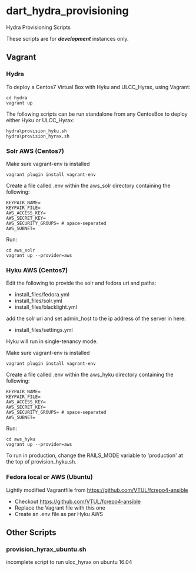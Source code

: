 # dart_hydra_provisioning
Hydra Provisioning Scripts

These scripts are for **_development_** instances only.

## Vagrant

### Hydra

To deploy a Centos7 Virtual Box with Hyku and ULCC_Hyrax, using Vagrant:

```
cd hydra
vagrant up
```

The following scripts can be run standalone from any CentosBox to deploy either Hyku or ULCC_Hyrax:

```
hydra\provision_hyku.sh
hydra\provision_hyrax.sh
```

### Solr AWS (Centos7)

Make sure vagrant-env is installed

```
vagrant plugin install vagrant-env
```

Create a file called .env within the aws_solr directory containing the following:

```
KEYPAIR_NAME=
KEYPAIR_FILE=
AWS_ACCESS_KEY=
AWS_SECRET_KEY=
AWS_SECURITY_GROUPS= # space-separated
AWS_SUBNET=
```

Run:

```
cd aws_solr
vagrant up --provider=aws
```

### Hyku AWS (Centos7)

Edit the following to provide the solr and fedora uri and paths:

* install_files/fedora.yml
* install_files/solr.yml
* install_files/blacklight.yml

add the solr uri and set admin_host to the ip address of the server in here:

* install_files/settings.yml

Hyku will run in single-tenancy mode.

Make sure vagrant-env is installed

```
vagrant plugin install vagrant-env
```

Create a file called .env within the aws_hyku directory containing the following:

```
KEYPAIR_NAME=
KEYPAIR_FILE=
AWS_ACCESS_KEY=
AWS_SECRET_KEY=
AWS_SECURITY_GROUPS= # space-separated
AWS_SUBNET=
```

Run:

```
cd aws_hyku
vagrant up --provider=aws
```

To run in production, change the RAILS_MODE variable to 'production' at the top of provision_hyku.sh.

### Fedora local or AWS (Ubuntu)

Lightly modified Vagrantfile from https://github.com/VTUL/fcrepo4-ansible

* Checkout https://github.com/VTUL/fcrepo4-ansible
* Replace the Vagrant file with this one
* Create an .env file as per Hyku AWS

## Other Scripts

### provision_hyrax_ubuntu.sh 

incomplete script to run ulcc_hyrax on ubuntu 16.04


